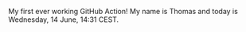 My first ever working GitHub Action!
My name is Thomas and today is Wednesday, 14 June, 14:31 CEST. 
